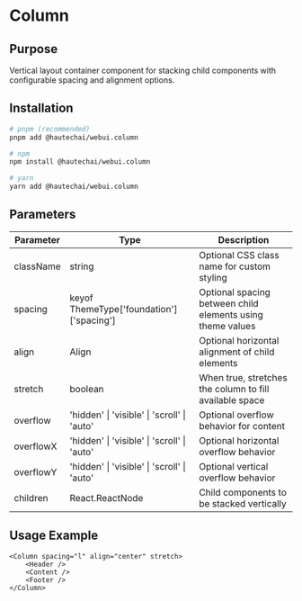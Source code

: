 # Column

## Purpose

Vertical layout container component for stacking child components with configurable spacing and alignment options.

## Installation

```bash
# pnpm (recommended)
pnpm add @hautechai/webui.column

# npm
npm install @hautechai/webui.column

# yarn
yarn add @hautechai/webui.column
```

## Parameters

| Parameter | Type                                        | Description                                                |
| --------- | ------------------------------------------- | ---------------------------------------------------------- |
| className | string                                      | Optional CSS class name for custom styling                 |
| spacing   | keyof ThemeType['foundation']['spacing']    | Optional spacing between child elements using theme values |
| align     | Align                                       | Optional horizontal alignment of child elements            |
| stretch   | boolean                                     | When true, stretches the column to fill available space    |
| overflow  | 'hidden' \| 'visible' \| 'scroll' \| 'auto' | Optional overflow behavior for content                     |
| overflowX | 'hidden' \| 'visible' \| 'scroll' \| 'auto' | Optional horizontal overflow behavior                      |
| overflowY | 'hidden' \| 'visible' \| 'scroll' \| 'auto' | Optional vertical overflow behavior                        |
| children  | React.ReactNode                             | Child components to be stacked vertically                  |

## Usage Example

```tsx
<Column spacing="l" align="center" stretch>
    <Header />
    <Content />
    <Footer />
</Column>
```
